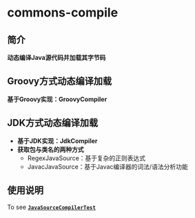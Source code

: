 # commons-compile

## 简介
**动态编译Java源代码并加载其字节码**

## Groovy方式动态编译加载
**基于Groovy实现：GroovyCompiler**

## JDK方式动态编译加载
- **基于JDK实现：JdkCompiler**
- **获取包与类名的两种方式**
  - RegexJavaSource：基于复杂的正则表达式
  - JavacJavaSource：基于Javac编译器的词法/语法分析功能

## 使用说明
To see [**`JavaSourceCompilerTest`**](https://github.com/ponfee/commons-compile/blob/master/src/test/java/code/ponfee/commons/compile/JavaSourceCompilerTest.java)
